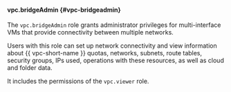 #### vpc.bridgeAdmin {#vpc-bridgeadmin}

The `vpc.bridgeAdmin` role grants administrator privileges for multi-interface VMs that provide connectivity between multiple networks.

Users with this role can set up network connectivity and view information about {{ vpc-short-name }} quotas, networks, subnets, route tables, security groups, IPs used, operations with these resources, as well as cloud and folder data.

It includes the permissions of the `vpc.viewer` role.